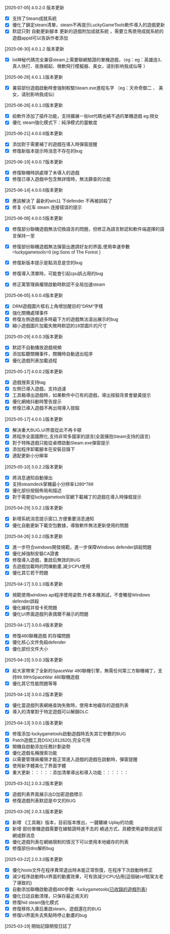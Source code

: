 
<div id="google_translate_element"></div>

<script type="text/javascript">
function googleTranslateElementInit() {
  new google.translate.TranslateElement({pageLanguage: 'zh-TW'}, 'google_translate_element');
}
</script>
<script type="text/javascript" src="//translate.google.com/translate_a/element.js?cb=googleTranslateElementInit" defer ></script>


[2025-07-05] 4.0.2.0 版本更新
- [x] 支持了Steam成就系統 
- [x] 優化了鎖定steam清單，steam不再提示LuckyGameTools軟件導入的遊戲更新 
- [x] 默認只對 自動更新腳本 更新的遊戲附加成就系統 ，需要立馬使用成就系統的遊戲appid可以告訴作者添加

[2025-06-30] 4.0.1.2 版本更新
- [x] lot神秘代碼完全兼容steam上需要聯網驗證的單機遊戲，（eg：eg：英雄连3、真人快打、夜族崛起、微軟飛行模擬器、美女，请别影响我成仙等 ）

[2025-06-28] 4.0.1.1版本更新
- [x] 兼容部份遊戲啟動時會強制較驗Steam.exe進程名字 （eg：天命奇御二 、 美女，请别影响我成仙）

[2025-06-26] 4.0.1.0版本更新
- [x] 給軟件添加了插件功能，支持擴展一些lot代碼也繞不過的單機遊戲 eg:撈女
- [x] 優化 steam強化模式下：純淨模式的靈敏度 

[2025-06-21] 4.0.0.8版本更新
- [x] 添加對于需要補丁的遊戲在導入時彈窗提醒
- [x] 修復新版本提示時消息不存在的bug

[2025-06-19] 4.0.0.7版本更新
- [x] 修復聯機時誤處理了未導入的遊戲
- [x] 修復已導入遊戲中包含無詳情時，無法篩查的功能
  
[2025-06-14] 4.0.0.6版本更新
- [x] 應該解決了 最新的win11 下defender 不再被誤殺了
- [x] 修复 小红车 steam 连接错误的提示
 
[2025-06-08] 4.0.0.5版本更新
- [x] 修復部分聯機遊戲無法切換語言的問題，但修正為語言默認和軟件端選擇的語言保持一至
- [x] 修復部份聯機遊戲無法彈窗出邀請好友的界面,使用幸運參數=luckygametools=0 (eg:Sons of The Forest )
- [x] 修復新版本提示是點消息是空的bug
- [x] 修復導入清單時，可能會引起cpu誤占用的bug
- [x] 修正寓管理員權限啟動時默認不全局加速steam


[2025-06-05] 4.0.0.4版本更新
- [x] DRM遊戲圖片框右上角增加醒目的"DRM"字樣
- [x] 強化關機處理事件
- [x] 修復左側遊戲過多時最下方的遊戲無法滾出展示的bug
- [x] 縮小遊戲圖片加載失敗時默認的18禁圖片的尺寸 

[2025-05-29] 4.0.0.3版本更新
- [x] 默認不自動播放遊戲視頻
- [x] 添加監聽關機事件，關機時自動退出程序
- [x] 優化遊戲列表加載過程

[2025-05-17] 4.0.0.2版本更新
- [x] 遊戲搜索支持tag
- [x] 左側已導入遊戲，支持過濾
- [x] 工具箱導出遊戲時，如果軟件中已有的遊戲，導出按鈕背景會變黃提示
- [x] 優化網絡抖動時警告提示
- [x] 修復已導入遊戲不再出現導入按鈕

[2025-05-17] 4.0.0.1版本更新
- [x] 解決重大BUG,UI界面從此不再卡頓
- [x] 將程序全面國際化,支持非常多國家的語言(全面擁抱Steam支持的語言)
- [x] 對于特殊遊戲只能從桌標啟動Steam.exe彈窗提示
- [x] 添加程序卸載腳本在安裝目錄下
- [x] 適配更新小分辮率

[2025-05-10] 3.0.2.2版本更新
- [x] 將消息通知自動彈出
- [x] 支持steamdeck掌機最小分辨率1280*768
- [x] 優化部份按鈕佈局和描述
- [x] 對于需要從luckygametools官網下載補丁的遊戲在導入時彈框提示

[2025-04-29] 3.0.2.1版本更新
- [x] 新增系統消息提示窗口,方便重要消息通知 
- [x] 優化自動更新下載空包數據，導致軟件無法更新使用的問題

[2025-04-26] 3.0.2.0版本更新
- [x] 進一步符合windows開發規範，進一步保障Windows defender誤殺問題
- [x] 優化掉強制安裝CA證書
- [x] 修復導入遊戲，重啟后無效的BUG
- [x] 去遊戲加載時的閃爍動畫,減少CPU使用
- [x] 優化其它若干問題

[2025-04-17] 3.0.1.0版本更新
- [x] 規範使用windows api程序使用姿勢,作者本機測試，不會觸發Windows defender誤殺
- [x] 優化線程并發卡死問題
- [x] 優化UI界面遊戲列表偶爾不展示的問題  

[2025-04-17] 3.0.0.4版本更新
- [x] 修復480聯機遊戲 的存檔問題
- [x] 優化核心文件免殺defender
- [x] 優化部份文件大小

[2025-04-15] 3.0.0.3版本更新
- [x] 給大家帶來了全新的SpaceWar 480聯機引擎，無需任何第三方聯機補丁，支持99.99%SpaceWar 480聯機遊戲
- [x] 優化其它性能問題等等

[2025-04-13] 3.0.0.2版本更新
- [x] 優化當遊戲列表網絡查詢失敗時，使用本地緩存的遊戲列表
- [x] 導入的清單對于特定遊戲可以解鎖DLC

[2025-04-13] 3.0.0.1版本更新
- [x] 修復添加-luckygametools啟動遊戲時丟失其它參數的BUG
- [x] Patch遊戲工具DSX(1812620),完全可用
- [x] 開機自啟動添加任務計劃姿勢
- [x] 優化遊戲名稱搜索功能
- [x] 以需要管理員權限才能正常進入遊戲的遊戲在啟動時，彈窗提醒
- [x] 使用新字體美化了界面字體
- [x] 重大更新：：：：：添加清單導出和導入功能：：：：：：

[2025-03-31] 2.0.3.2版本更新
- [x] 遊戲列表界面展示出D加密遊戲標示
- [x] 修復遊戲列表默認是中文的BUG

[2025-03-28] 2.0.3.1版本更新
- [x] 新增 《工具箱》版本，目前版本推出，一鍵離線 Uplay的功能
- [x] 新增 部份單機遊戲需要在線驗證時進不去的 繞過方式，具體使用姿勢說過官網或群消息
- [x] 優化遊戲列表在網絡限制的情況下可以使用本地緩存的列表
- [x] 修復部份dns解析bug

[2025-03-22] 2.0.3.0版本更新
-  [x] 優化hosts文件在程序異常退出時未能正常恢復，在程序下次啟動時修正
-  [x] 減少程序啟動時UI界面的動畫效果，可有效減少CPU佔用(這個破cef框架太老了導致的)
-  [x] 自動添加聯機啟動遊戲480參數: -luckygametools([已收錄的遊戲列表](https://github.com/luckygametools/steam-cfg/blob/main/arg-luckygametools))
-  [x] 優化日誌自動清理，只保存最近兩天的
-  [x] 修復hid steam強化模式
-  [x] 修復移除入庫后重啟steam，遊戲還在的BUG
-  [x] 修復UI界面失去焦點時停止動畫的bug 

[2025-03-19] 開始記錄開發日誌了


<link href="https://fonts.googleapis.com/css?family=Poppins&display=swap" rel="stylesheet">
<style>
body {
  background-image: url('background.jpg'); 
  background-size: cover; 
  background-position: center;
  background-repeat: no-repeat; 
  background-attachment: fixed; 
  font-family: 'Poppins', sans-serif;
}
</style>
